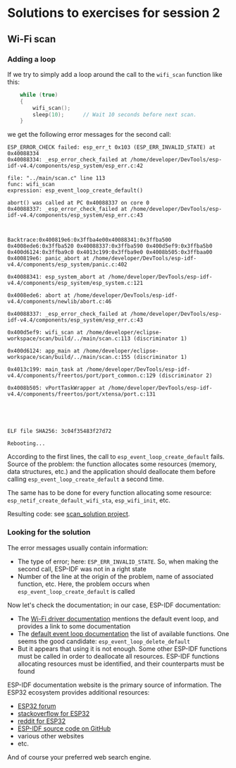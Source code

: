 # Solutions to exercises for session 2

## Wi-Fi scan

### Adding a loop

If we try to simply add a loop around the call to the `wifi_scan` function like this:

```C
    while (true)
    {
        wifi_scan();
        sleep(10);      // Wait 10 seconds before next scan.
    }
```

we get the following error messages for the second call:

```
ESP_ERROR_CHECK failed: esp_err_t 0x103 (ESP_ERR_INVALID_STATE) at 0x40088334
0x40088334: _esp_error_check_failed at /home/developer/DevTools/esp-idf-v4.4/components/esp_system/esp_err.c:42

file: "../main/scan.c" line 113
func: wifi_scan
expression: esp_event_loop_create_default()

abort() was called at PC 0x40088337 on core 0
0x40088337: _esp_error_check_failed at /home/developer/DevTools/esp-idf-v4.4/components/esp_system/esp_err.c:43



Backtrace:0x400819e6:0x3ffba4e00x40088341:0x3ffba500 0x4008ede6:0x3ffba520 0x40088337:0x3ffba590 0x400d5ef9:0x3ffba5b0 0x400d6124:0x3ffba9c0 0x4013c199:0x3ffba9e0 0x4008b505:0x3ffbaa00 
0x400819e6: panic_abort at /home/developer/DevTools/esp-idf-v4.4/components/esp_system/panic.c:402

0x40088341: esp_system_abort at /home/developer/DevTools/esp-idf-v4.4/components/esp_system/esp_system.c:121

0x4008ede6: abort at /home/developer/DevTools/esp-idf-v4.4/components/newlib/abort.c:46

0x40088337: _esp_error_check_failed at /home/developer/DevTools/esp-idf-v4.4/components/esp_system/esp_err.c:43

0x400d5ef9: wifi_scan at /home/developer/eclipse-workspace/scan/build/../main/scan.c:113 (discriminator 1)

0x400d6124: app_main at /home/developer/eclipse-workspace/scan/build/../main/scan.c:155 (discriminator 1)

0x4013c199: main_task at /home/developer/DevTools/esp-idf-v4.4/components/freertos/port/port_common.c:129 (discriminator 2)

0x4008b505: vPortTaskWrapper at /home/developer/DevTools/esp-idf-v4.4/components/freertos/port/xtensa/port.c:131





ELF file SHA256: 3c04f35483f27d72

Rebooting...
```

According to the first lines, the call to `esp_event_loop_create_default` fails. Source of the problem: the function allocates some resources (memory, data structures, etc.) and the application should deallocate them before calling `esp_event_loop_create_default` a second time.

The same has to be done for every function allocating some resource: `esp_netif_create_default_wifi_sta`, `esp_wifi_init`, etc.

Resulting code: see [scan_solution project](https://github.com/PascalBod/IMTAtlantique-2022/tree/main/solutionsForSession2/scan_solution).

### Looking for the solution

The error messages usually contain information:
* The type of error; here: `ESP_ERR_INVALID_STATE`. So, when making the second call, ESP-IDF was not in a right state
* Number of the line at the origin of the problem, name of associated function, etc. Here, the problem occurs when `esp_event_loop_create_default` is called

Now let's check the documentation; in our case, ESP-IDF documentation: 
* The [Wi-Fi driver documentation](https://docs.espressif.com/projects/esp-idf/en/v4.4/esp32/api-guides/wifi.html) mentions the default event loop, and provides a link to some documentation
* The [default event loop documentation](https://docs.espressif.com/projects/esp-idf/en/v4.4/esp32/api-reference/system/esp_event.html#esp-event-default-loops) the list of available functions. One seems the good candidate: `esp_event_loop_delete_default`
* But it appears that using it is not enough. Some other ESP-IDF functions must be called in order to deallocate all resources. ESP-IDF functions allocating resources must be identified, and their counterparts must be found

ESP-IDF documentation website is the primary source of information. The ESP32 ecosystem provides additional resources:
* [ESP32 forum](https://esp32.com/)
* [stackoverflow for ESP32](https://stackoverflow.com/questions/tagged/esp32)
* [reddit for ESP32](https://www.reddit.com/r/esp32/)
* [ESP-IDF source code on GitHub](https://github.com/espressif/esp-idf)
* various other websites
* etc.

And of course your preferred web search engine.